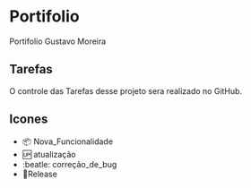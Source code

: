 # Portifolio

Portifolio Gustavo Moreira
## Tarefas

O controle das Tarefas desse projeto sera realizado no GitHub.
## Icones

- :package: Nova_Funcionalidade
- :up: atualização
- :beatle: correção_de_bug
- :checkered_flag:Release
